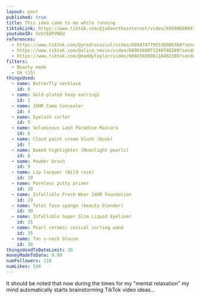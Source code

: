 ```yaml
---
layout: post
published: true
title: This idea came to me while running
tiktokLink: https://www.tiktok.com/@jadeontheinternet/video/6899060884702809349?sender_device=pc&sender_web_id=6891999718790268421&is_from_webapp=1
youtubeID: UvStE0PVNEU
references:
  - https://www.tiktok.com/@yredrocaziul/video/6894747795538906369?sender_device=pc&sender_web_id=6891999718790268421&is_from_webapp=1
  - https://www.tiktok.com/@alice_nevin/video/6896160871240748289?sender_device=pc&sender_web_id=6891999718790268421&is_from_webapp=1
  - https://www.tiktok.com/@maddytaylor/video/6666502896118402309?sender_device=pc&sender_web_id=6891999718790268421&is_from_webapp=1
filters:
  - Beauty mode
  - G6 (15)
thingsUsed:
  - name: Butterfly necklace
    id: 0
  - name: Gold-plated hoop earrings
    id: 1
  - name: 16HR Camo Concealer
    id: 4
  - name: Eyelash curler
    id: 5
  - name: Voluminous Lash Paradise Mascara
    id: 6
  - name: Cloud paint cream blush (Dusk)
    id: 7
  - name: Baked highlighter (Moonlight pearls)
    id: 8
  - name: Powder brush
    id: 9
  - name: Lip lacquer (Wild rose)
    id: 10
  - name: Poreless putty primer
    id: 28
  - name: Infallible Fresh Wear 24HR Foundation
    id: 29
  - name: Total face sponge (beauty blender)
    id: 30
  - name: Infallible Super Slim Liquid Eyeliner
    id: 31
  - name: Pearl ceramic conical curling wand
    id: 35
  - name: Tan v-neck blouse
    id: 36
thingsUsedToDateLimit: 36
moneyMadeToDate: 0.00
numFollowers: 110
numLikes: 536
---
```


It should be noted that now during the times for my "mental relaxation" my mind automatically starts brainstorming TikTok video ideas...
